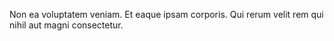 Non ea voluptatem veniam.
Et eaque ipsam corporis.
Qui rerum velit rem qui nihil aut magni consectetur.